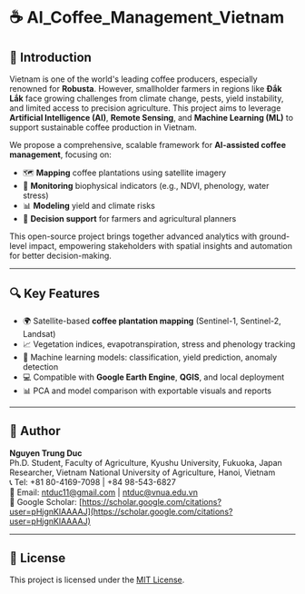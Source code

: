 # ☕️ AI_Coffee_Management_Vietnam

## 📘 Introduction

Vietnam is one of the world's leading coffee producers, especially renowned for **Robusta**. However, smallholder farmers in regions like **Đắk Lắk** face growing challenges from climate change, pests, yield instability, and limited access to precision agriculture. This project aims to leverage **Artificial Intelligence (AI)**, **Remote Sensing**, and **Machine Learning (ML)** to support sustainable coffee production in Vietnam.

We propose a comprehensive, scalable framework for **AI-assisted coffee management**, focusing on:

- 🗺️ **Mapping** coffee plantations using satellite imagery  
- 📡 **Monitoring** biophysical indicators (e.g., NDVI, phenology, water stress)  
- 📊 **Modeling** yield and climate risks  
- 🧭 **Decision support** for farmers and agricultural planners  

This open-source project brings together advanced analytics with ground-level impact, empowering stakeholders with spatial insights and automation for better decision-making.

---


## 🔍 Key Features

- 🌍 Satellite-based **coffee plantation mapping** (Sentinel-1, Sentinel-2, Landsat)
- 📈 Vegetation indices, evapotranspiration, stress and phenology tracking
- 🧠 Machine learning models: classification, yield prediction, anomaly detection
- 💻 Compatible with **Google Earth Engine**, **QGIS**, and local deployment
- 📊 PCA and model comparison with exportable visuals and reports

---

## 👤 Author

**Nguyen Trung Duc**  
Ph.D. Student, Faculty of Agriculture, Kyushu University, Fukuoka, Japan  
Researcher, Vietnam National University of Agriculture, Hanoi, Vietnam  
📞 Tel: +81 80-4169-7098 | +84 98-543-6827  
📧 Email: [ntduc11@gmail.com](mailto:ntduc11@gmail.com) | [ntduc@vnua.edu.vn](mailto:ntduc@vnua.edu.vn)  
🔗 Google Scholar: [https://scholar.google.com/citations?user=pHjgnKlAAAAJ](https://scholar.google.com/citations?user=pHjgnKlAAAAJ)

---

## 📄 License

This project is licensed under the [MIT License](LICENSE).